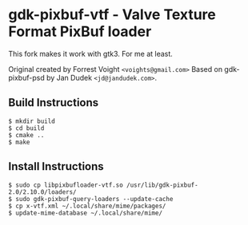 gdk-pixbuf-vtf - Valve Texture Format PixBuf loader
===================================================

This fork makes it work with gtk3. For me at least.

Original created by Forrest Voight `<voights@gmail.com>`
Based on gdk-pixbuf-psd by Jan Dudek `<jd@jandudek.com>`.

## Build Instructions

```console
$ mkdir build
$ cd build
$ cmake ..
$ make
```

## Install Instructions

```console
$ sudo cp libpixbufloader-vtf.so /usr/lib/gdk-pixbuf-2.0/2.10.0/loaders/
$ sudo gdk-pixbuf-query-loaders --update-cache
$ cp x-vtf.xml ~/.local/share/mime/packages/
$ update-mime-database ~/.local/share/mime/
```
